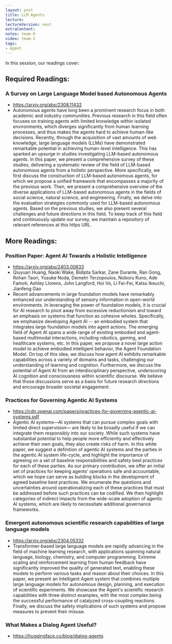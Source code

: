 ```yaml
---
layout: post
title: LLM Agents 
lecture: 
lectureVersion: next
extraContent: 
notes: team-6
video: team-2
tags:
- Agent
---
```


In this session, our readings cover: 

## Required Readings: 

### A Survey on Large Language Model based Autonomous Agents
  + https://arxiv.org/abs/2308.11432
  + Autonomous agents have long been a prominent research focus in both academic and industry communities. Previous research in this field often focuses on training agents with limited knowledge within isolated environments, which diverges significantly from human learning processes, and thus makes the agents hard to achieve human-like decisions. Recently, through the acquisition of vast amounts of web knowledge, large language models (LLMs) have demonstrated remarkable potential in achieving human-level intelligence. This has sparked an upsurge in studies investigating LLM-based autonomous agents. In this paper, we present a comprehensive survey of these studies, delivering a systematic review of the field of LLM-based autonomous agents from a holistic perspective. More specifically, we first discuss the construction of LLM-based autonomous agents, for which we propose a unified framework that encompasses a majority of the previous work. Then, we present a comprehensive overview of the diverse applications of LLM-based autonomous agents in the fields of social science, natural science, and engineering. Finally, we delve into the evaluation strategies commonly used for LLM-based autonomous agents. Based on the previous studies, we also present several challenges and future directions in this field. To keep track of this field and continuously update our survey, we maintain a repository of relevant references at this https URL.

## More Readings: 


### Position Paper: Agent AI Towards a Holistic Intelligence
+ https://arxiv.org/abs/2403.00833
+ Qiuyuan Huang, Naoki Wake, Bidipta Sarkar, Zane Durante, Ran Gong, Rohan Taori, Yusuke Noda, Demetri Terzopoulos, Noboru Kuno, Ade Famoti, Ashley Llorens, John Langford, Hoi Vo, Li Fei-Fei, Katsu Ikeuchi, Jianfeng Gao
+ Recent advancements in large foundation models have remarkably enhanced our understanding of sensory information in open-world environments. In leveraging the power of foundation models, it is crucial for AI research to pivot away from excessive reductionism and toward an emphasis on systems that function as cohesive wholes. Specifically, we emphasize developing Agent AI -- an embodied system that integrates large foundation models into agent actions. The emerging field of Agent AI spans a wide range of existing embodied and agent-based multimodal interactions, including robotics, gaming, and healthcare systems, etc. In this paper, we propose a novel large action model to achieve embodied intelligent behavior, the Agent Foundation Model. On top of this idea, we discuss how agent AI exhibits remarkable capabilities across a variety of domains and tasks, challenging our understanding of learning and cognition. Furthermore, we discuss the potential of Agent AI from an interdisciplinary perspective, underscoring AI cognition and consciousness within scientific discourse. We believe that those discussions serve as a basis for future research directions and encourage broader societal engagement.

### Practices for Governing Agentic AI Systems
+ https://cdn.openai.com/papers/practices-for-governing-agentic-ai-systems.pdf
+ Agentic AI systems—AI systems that can pursue complex goals with limited direct supervision— are likely to be broadly useful if we can integrate them responsibly into our society. While such systems have substantial potential to help people more efficiently and effectively achieve their own goals, they also create risks of harm. In this white paper, we suggest a definition of agentic AI systems and the parties in the agentic AI system life-cycle, and highlight the importance of agreeing on a set of baseline responsibilities and safety best practices for each of these parties. As our primary contribution, we offer an initial set of practices for keeping agents’ operations safe and accountable, which we hope can serve as building blocks in the development of agreed baseline best practices. We enumerate the questions and uncertainties around operationalizing each of these practices that must be addressed before such practices can be codified. We then highlight categories of indirect impacts from the wide-scale adoption of agentic AI systems, which are likely to necessitate additional governance frameworks.



### Emergent autonomous scientific research capabilities of large language models
  + https://arxiv.org/abs/2304.05332
  + Transformer-based large language models are rapidly advancing in the field of machine learning research, with applications spanning natural language, biology, chemistry, and computer programming. Extreme scaling and reinforcement learning from human feedback have significantly improved the quality of generated text, enabling these models to perform various tasks and reason about their choices. In this paper, we present an Intelligent Agent system that combines multiple large language models for autonomous design, planning, and execution of scientific experiments. We showcase the Agent's scientific research capabilities with three distinct examples, with the most complex being the successful performance of catalyzed cross-coupling reactions. Finally, we discuss the safety implications of such systems and propose measures to prevent their misuse.


  
###   What Makes a Dialog Agent Useful?
+  https://huggingface.co/blog/dialog-agents
